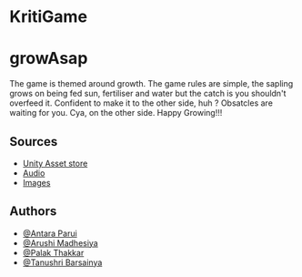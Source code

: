 # KritiGame
# growAsap

The game is themed around growth. The game rules are simple, the sapling grows on being fed sun, fertiliser and water but the catch is you shouldn't overfeed it. Confident to make it to the other side, huh ?
Obsatcles are waiting for you. 
Cya, on the other side.
Happy Growing!!!


## Sources

 - [Unity Asset store](https://assetstore.unity.com/)
 - [Audio](https://pixabay.com/)
 - [Images](https://www.shutterstock.com/)


## Authors

- [@Antara Parui]()
- [@Arushi Madhesiya]()
- [@Palak Thakkar]()
- [@Tanushri Barsainya]()
